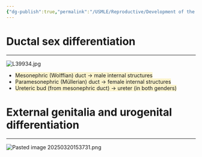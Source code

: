 ```yaml
---
{"dg-publish":true,"permalink":"/USMLE/Reproductive/Development of the reproductive system/"}
---
```


# Ductal sex differentiation
---
![L39934.jpg](/img/user/appendix/L39934.jpg)

- <span style="background:rgba(240, 200, 0, 0.2)">Mesonephric (Wolffian) duct → male internal structures</span>
- <span style="background:rgba(240, 200, 0, 0.2)">Paramesonephric (Müllerian) duct → female internal structures</span>
- <span style="background:rgba(240, 200, 0, 0.2)">Ureteric bud (from mesonephric duct) → ureter (in both genders)</span>

# External genitalia and urogenital differentiation
---
![Pasted image 20250320153731.png](/img/user/appendix/Pasted%20image%2020250320153731.png)
